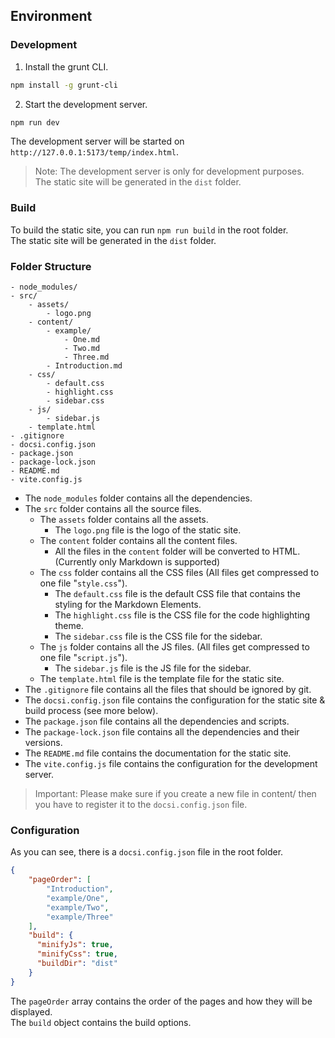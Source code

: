 ## Environment

### Development
1. Install the grunt CLI. <br/>

```bash
npm install -g grunt-cli
```

2. Start the development server. <br/>

```bash
npm run dev
```

The development server will be started on `http://127.0.0.1:5173/temp/index.html`. <br/>
> Note: The development server is only for development purposes. <br/>
> The static site will be generated in the `dist` folder. <br/>

### Build
To build the static site, you can run `npm run build` in the root folder. <br/>
The static site will be generated in the `dist` folder. <br/>

### Folder Structure
```
- node_modules/
- src/
    - assets/
        - logo.png
    - content/
        - example/
            - One.md
            - Two.md
            - Three.md
        - Introduction.md
    - css/
        - default.css
        - highlight.css
        - sidebar.css
    - js/
        - sidebar.js
    - template.html
- .gitignore
- docsi.config.json
- package.json
- package-lock.json
- README.md
- vite.config.js
```
- The `node_modules` folder contains all the dependencies. <br/>
- The `src` folder contains all the source files. <br/>
    - The `assets` folder contains all the assets. <br/>
      - The `logo.png` file is the logo of the static site. <br/>
    - The `content` folder contains all the content files. <br/>
      - All the files in the `content` folder will be converted to HTML. (Currently only Markdown is supported) <br/>
    - The `css` folder contains all the CSS files (All files get compressed to one file "`style.css`"). <br/>
      - The `default.css` file is the default CSS file that contains the styling for the Markdown Elements. <br/>
      - The `highlight.css` file is the CSS file for the code highlighting theme. <br/>
      - The `sidebar.css` file is the CSS file for the sidebar. <br/>
    - The `js` folder contains all the JS files. (All files get compressed to one file "`script.js`"). <br/>
      - The `sidebar.js` file is the JS file for the sidebar. <br/>
    - The `template.html` file is the template file for the static site. <br/>
- The `.gitignore` file contains all the files that should be ignored by git. <br/>
- The `docsi.config.json` file contains the configuration for the static site & build process (see more below). <br/>
- The `package.json` file contains all the dependencies and scripts. <br/>
- The `package-lock.json` file contains all the dependencies and their versions. <br/>
- The `README.md` file contains the documentation for the static site. <br/>
- The `vite.config.js` file contains the configuration for the development server. <br/>

> Important: Please make sure if you create a new file in content/ then you have to register it to the `docsi.config.json` file. <br/>

### Configuration
As you can see, there is a `docsi.config.json` file in the root folder. <br/>

```json
{
    "pageOrder": [
        "Introduction",
        "example/One",
        "example/Two",
        "example/Three"
    ],
    "build": {
      "minifyJs": true,
      "minifyCss": true,
      "buildDir": "dist"
    }
}
```

The `pageOrder` array contains the order of the pages and how they will be displayed. <br/>
The `build` object contains the build options. <br/>